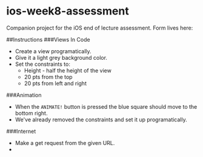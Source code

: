 # ios-week8-assessment
Companion project for the iOS end of lecture assessment. 
Form lives here: 

##Instructions
###Views In Code
* Create a view programatically.
* Give it a light grey background color.
* Set the constraints to:
	* Height - half the height of the view
	* 20 pts from the top
	* 20 pts from left and right

###Animation
* When the `ANIMATE!` button is pressed the blue square should move to the bottom right.
* We've already removed the constraints and set it up programatically. 


###Internet
* Make a get request from the given URL.
* 